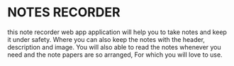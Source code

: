 # NOTES RECORDER
this note recorder web app application will help you to take notes and keep it under safety. Where you can also keep the notes with the header, description and image. You will also able to read the notes whenever you need and the note papers are so arranged, For which you will love to use.